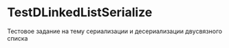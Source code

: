 # TestDLinkedListSerialize
 Тестовое задание на тему сериализации и десериализации двусвязного списка
